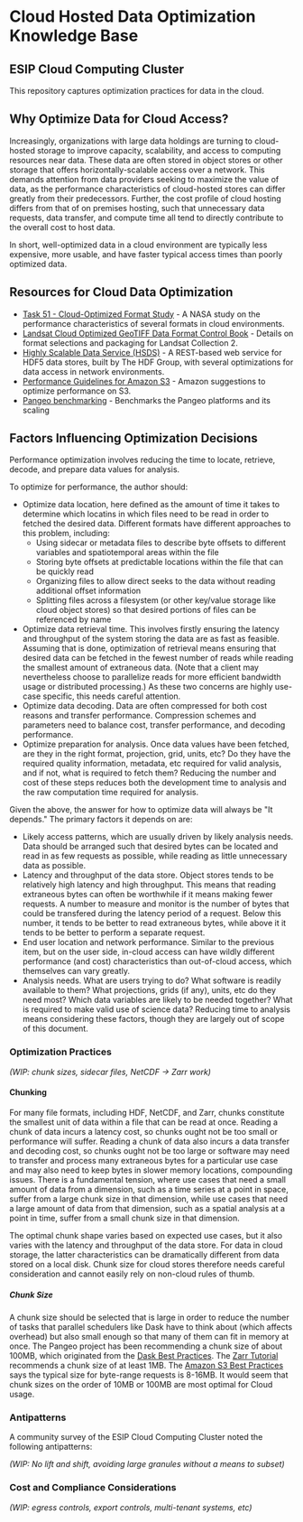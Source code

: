 # Cloud Hosted Data Optimization Knowledge Base
## ESIP Cloud Computing Cluster

This repository captures optimization practices for data in the cloud.

## Why Optimize Data for Cloud Access?

Increasingly, organizations with large data holdings are turning to cloud-hosted
storage to improve capacity, scalability, and access to computing resources near
data.  These data are often stored in object stores or other storage that offers
horizontally-scalable access over a network.  This demands attention from data
providers seeking to maximize the value of data, as the performance
characteristics of cloud-hosted stores can differ greatly from their
predecessors.  Further, the cost profile of cloud hosting differs from that of
on premises hosting, such that unnecessary data requests, data transfer, and
compute time all tend to directly contribute to the overall cost to host data.

In short, well-optimized data in a cloud environment are typically less
expensive, more usable, and have faster typical access times than poorly optimized
data.

## Resources for Cloud Data Optimization

* [Task 51 - Cloud-Optimized Format
  Study](https://ntrs.nasa.gov/search.jsp?R=20200001178) - A NASA study on the
  performance characteristics of several formats in cloud environments.
* [Landsat Cloud Optimized GeoTIFF Data Format Control
  Book](https://www.usgs.gov/media/files/landsat-cloud-optimized-geotiff-data-format-control-book)  -
  Details on format selections and packaging for Landsat Collection 2.
* [Highly Scalable Data Service (HSDS)](https://github.com/HDFGroup/hsds) - A REST-based web service for HDF5 data stores, built by The HDF Group, with
  several optimizations for data access in network environments.
* [Performance Guidelines for Amazon S3](https://docs.aws.amazon.com/AmazonS3/latest/dev/optimizing-performance-guidelines.html) - Amazon suggestions to optimize performance on S3.
* [Pangeo benchmarking](https://github.com/pangeo-data/benchmarking) - Benchmarks the Pangeo platforms and its scaling

## Factors Influencing Optimization Decisions

Performance optimization involves reducing the time to locate, retrieve, decode, and prepare data values for analysis.

To optimize for performance, the author should:

* Optimize data location, here defined as the amount of time it takes to determine which locatins in which files need to be read in order to fetched the desired data.  Different formats have different approaches to this problem, including:
  * Using sidecar or metadata files to describe byte offsets to different variables and spatiotemporal areas within the file
  * Storing byte offsets at predictable locations within the file that can be quickly read
  * Organizing files to allow direct seeks to the data without reading additional offset information
  * Splitting files across a filesystem (or other key/value storage like cloud object stores) so that desired portions of files can be referenced by name
* Optimize data retrieval time.  This involves firstly ensuring the latency and throughput of the system storing the data are as fast as feasible.  Assuming that is done, optimization of retrieval means ensuring that desired data can be fetched in the fewest number of reads while reading the smallest amount of extraneous data.  (Note that a client may nevertheless choose to parallelize reads for more efficient bandwidth usage or distributed processing.)  As these two concerns are highly use-case specific, this needs careful attention.
* Optimize data decoding.  Data are often compressed for both cost reasons and transfer performance.  Compression schemes and parameters need to balance cost, transfer performance, and decoding performance.
* Optimize preparation for analysis.  Once data values have been fetched, are they in the right format, projection, grid, units, etc?  Do they have the required quality information, metadata, etc required for valid analysis, and if not, what is required to fetch them?  Reducing the number and cost of these steps reduces both the development time to analysis and the raw computation time required for analysis.

Given the above, the answer for how to optimize data will always be "It depends."  The primary factors it depends on are:

* Likely access patterns, which are usually driven by likely analysis needs.  Data should be arranged such that desired bytes can be located and read in as few requests as possible, while reading as little unnecessary data as possible.
* Latency and throughput of the data store.  Object stores tends to be relatively high latency and high throughput.  This means that reading extraneous bytes can often be worthwhile if it means making fewer requests.  A number to measure and monitor is the number of bytes that could be transfered during the latency period of a request.  Below this number, it tends to be better to read extraneous bytes, while above it it tends to be better to perform a separate request.
* End user location and network performance.  Similar to the previous item, but on the user side, in-cloud access can have wildly different performance (and cost) characteristics than out-of-cloud access, which themselves can vary greatly.
* Analysis needs.  What are users trying to do?  What software is readily available to them?  What projections, grids (if any), units, etc do they need most?  Which data variables are likely to be needed together?  What is required to make valid use of science data?  Reducing time to analysis means considering these factors, though they are largely out of scope of this document.

### Optimization Practices

_(WIP: chunk sizes, sidecar files, NetCDF -> Zarr work)_

#### Chunking 

For many file formats, including HDF, NetCDF, and Zarr, chunks constitute the smallest unit of data within a file that can be read at once.  Reading a chunk of data incurs a latency cost, so chunks ought not be too small or performance will suffer.  Reading a chunk of data also incurs a data transfer and decoding cost, so chunks ought not be too large or software may need to transfer and process many extraneous bytes for a particular use case and may also need to keep bytes in slower memory locations, compounding issues.  There is a fundamental tension, where use cases that need a small amount of data from a dimension, such as a time series at a point in space, suffer from a large chunk size in that dimension, while use cases that need a large amount of data from that dimension, such as a spatial analysis at a point in time, suffer from a small chunk size in that dimension.

The optimal chunk shape varies based on expected use cases, but it also varies with the latency and throughput of the data store.  For data in cloud storage, the latter characteristics can be dramatically different from data stored on a local disk.  Chunk size for cloud stores therefore needs careful consideration and cannot easily rely on non-cloud rules of thumb.

##### Chunk Size 

A chunk size should be selected that is large in order to reduce the number of tasks that parallel schedulers like Dask have to think about (which affects overhead) but also small enough so that many of them can fit in memory at once. The Pangeo project has been recommending a chunk size of about 100MB, which originated from the [Dask Best Practices](https://docs.dask.org/en/latest/array-best-practices.html#select-a-good-chunk-size).  The [Zarr Tutorial](https://zarr.readthedocs.io/en/v2.0.0/tutorial.html#chunk-size-and-shape) recommends a chunk size of at least 1MB.   The [Amazon S3 Best Practices](https://docs.aws.amazon.com/AmazonS3/latest/dev/optimizing-performance-guidelines.html#optimizing-performance-guidelines-get-range) says the typical size for byte-range requests is 8-16MB. It would seem that chunk sizes on the order of 10MB or 100MB are most optimal for Cloud usage.
 


### Antipatterns

A community survey of the ESIP Cloud Computing Cluster noted the following antipatterns:



_(WIP: No lift and shift, avoiding large granules without a means to subset)_

### Cost and Compliance Considerations

_(WIP: egress controls, export controls, multi-tenant systems, etc)_
